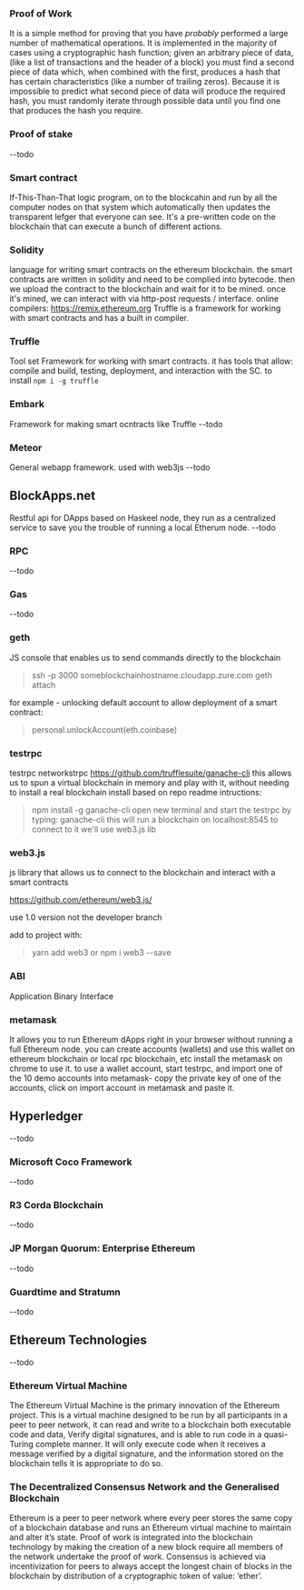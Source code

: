 ### Proof of Work
It is a simple method for proving that you have *probably* performed a large number of mathematical operations. It is implemented in the majority of cases using a cryptographic hash function; given an arbitrary piece of data, (like a list of transactions and the header of a block) you must find a second piece of data which, when combined with the first, produces a hash that has certain characteristics (like a number of trailing zeros). Because it is impossible to predict what second piece of data will produce the required hash, you must randomly iterate through possible data until you find one that produces the hash you require.

### Proof of stake
--todo


### Smart contract

If-This-Than-That logic program, on to the blockcahin and run by all the computer nodes on that system which automatically then updates the transparent lefger that everyone can see.
It's a pre-written code on the blockchain that can execute a bunch of different actions.

### Solidity
language for writing smart contracts on the ethereum blockchain.
the smart contracts are written in solidity and need to be complied into bytecode. then we upload the contract to the blockchain and wait for it to be mined. once it's mined, we can interact with via http-post requests / interface.
online compilers: https://remix.ethereum.org
Truffle is a framework for working with smart contracts and has a built in compiler. 

### Truffle
Tool set Framework for working with smart contracts. it has tools that allow: compile and build, testing, deployment, and interaction with the SC.
to install
```npm i -g truffle```

### Embark 
Framework for making smart ocntracts like Truffle
--todo

### Meteor
General webapp framework. used with web3js
--todo

## BlockApps.net
Restful api for DApps based on Haskeel node, they run as a centralized service to save you the trouble of running a local Etherum node.
--todo

### RPC
--todo

### Gas
--todo

### geth
JS console that enables us to send commands directly to the blockchain

> ssh -p 3000 someblockchainhostname.cloudapp.zure.com
> geth attach

for example - unlocking default account to allow deployment of a smart contract:

> personal.unlockAccount(eth.coinbase)

### testrpc
testrpc networkstrpc
https://github.com/trufflesuite/ganache-cli
this allows us to spun a virtual blockchain in memory and play with it, without needing to install a real blockchain
install based on repo readme intructions:
>npm install -g ganache-cli
open new terminal and start the testrpc by typing:
>ganache-cli
this will run a blockchain on localhost:8545
to connect to it we'll use web3.js lib


### web3.js
js library that allows us to connect to the blockchain and interact with a smart contracts

https://github.com/ethereum/web3.js/

use 1.0 version not the developer branch

add to project with:

> yarn add web3
or
> npm i web3 --save

### ABI
Application Binary Interface

### metamask
It allows you to run Ethereum dApps right in your browser without running a full Ethereum node.
you can create accounts (wallets) and use this wallet on ethereum blockchain or local rpc blockchain, etc
install the metamask on chrome to use it.
to use a wallet account, start testrpc, and import one of the 10 demo accounts into metamask- copy the private key of one of the accounts, click on import account in metamask and paste it.

## Hyperledger
--todo

### Microsoft Coco Framework
--todo

### R3 Corda Blockchain
--todo

### JP Morgan Quorum: Enterprise Ethereum
--todo

### Guardtime and Stratumn
--todo

## Ethereum Technologies
--todo

### Ethereum Virtual Machine

The Ethereum Virtual Machine is the primary innovation of the Ethereum project. This is a virtual machine designed to be run by all participants in a peer to peer network, it can read and write to a blockchain both executable code and data, Verify digital signatures, and is able to run code in a quasi-Turing complete manner. It will only execute code when it receives a message verified by a digital signature, and the information stored on the blockchain tells it is appropriate to do so.

### The Decentralized Consensus Network and the Generalised Blockchain

Ethereum is a peer to peer network where every peer stores the same copy of a blockchain database and runs an Ethereum virtual machine to maintain and alter it’s state. Proof of work is integrated into the blockchain technology by making the creation of a new block require all members of the network undertake the proof of work. Consensus is achieved via incentivization for peers to always accept the longest chain of blocks in the blockchain by distribution of a cryptographic token of value: ‘ether’.
